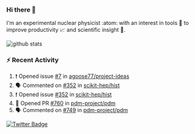 ### Hi there 👋 

I'm an experimental nuclear physicist :atom: with an interest in tools :wrench: to improve productivity :chart_with_upwards_trend: and scientific insight :telescope:.

![github stats](https://github-readme-stats.vercel.app/api?username=agoose77&show_icons=true&hide_rank=true&hide_title=true&bg_color=30,e76445,904e95&text_color=efe3ec&icon_color=efe3ec)
<!--
**agoose77/agoose77** is a ✨ _special_ ✨ repository because its `README.md` (this file) appears on your GitHub profile.

Here are some ideas to get you started:

- 🔭 I’m currently working on ...
- 🌱 I’m currently learning ...
- 👯 I’m looking to collaborate on ...
- 🤔 I’m looking for help with ...
- 💬 Ask me about ...
- 📫 How to reach me: ...
- 😄 Pronouns: ...
- ⚡ Fun fact: ...
-->

### :zap: Recent Activity
<!--START_SECTION:activity-->
1. ❗️ Opened issue [#7](https://github.com/agoose77/project-ideas/issues/7) in [agoose77/project-ideas](https://github.com/agoose77/project-ideas)
2. 🗣 Commented on [#352](https://github.com/scikit-hep/hist/issues/352) in [scikit-hep/hist](https://github.com/scikit-hep/hist)
3. ❗️ Opened issue [#352](https://github.com/scikit-hep/hist/issues/352) in [scikit-hep/hist](https://github.com/scikit-hep/hist)
4. 💪 Opened PR [#760](https://github.com/pdm-project/pdm/pull/760) in [pdm-project/pdm](https://github.com/pdm-project/pdm)
5. 🗣 Commented on [#749](https://github.com/pdm-project/pdm/issues/749) in [pdm-project/pdm](https://github.com/pdm-project/pdm)
<!--END_SECTION:activity-->


[![Twitter Badge](https://img.shields.io/twitter/follow/agoose77?style=flat-square&logo=Twitter&logoColor=white&color=cornflowerblue)](https://twitter.com/agoose77)
